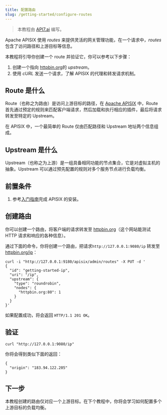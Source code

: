 ```yaml
---
title: 配置路由
slug: /getting-started/configure-routes
---
```


<head>
  <link rel="canonical" href="https://docs.api7.ai/apisix/getting-started/configure-routes" />
</head>

> 本教程由 [API7.ai](https://api7.ai/) 编写。

Apache APISIX 使用 _routes_ 来提供灵活的网关管理功能，在一个请求中，_routes_ 包含了访问路径和上游目标等信息。

本教程将引导你创建一个 route 并验证它，你可以参考以下步骤：

1. 创建一个指向 [httpbin.org](http://httpbin.org)的 _upstream_。
2. 使用 _cURL_ 发送一个请求，了解 APISIX 的代理和转发请求机制。

## Route 是什么

Route（也称之为路由）是访问上游目标的路径，在 [Apache APISIX](https://api7.ai/apisix) 中，Route 首先通过预定的规则来匹配客户端请求，然后加载和执行相应的插件，最后将请求转发至特定的 Upstream。

在 APISIX 中，一个最简单的 Route 仅由匹配路径和 Upstream 地址两个信息组成。

## Upstream 是什么

Upstream（也称之为上游）是一组具备相同功能的节点集合，它是对虚拟主机的抽象。Upstream 可以通过预先配置的规则对多个服务节点进行负载均衡。

## 前置条件

1. 参考[入门指南](./README.md)完成 APISIX 的安装。

## 创建路由

你可以创建一个路由，将客户端的请求转发至 [httpbin.org](http://httpbin.org)（这个网站能测试 HTTP 请求和响应的各种信息）。

通过下面的命令，你将创建一个路由，把请求`http://127.0.0.1:9080/ip` 转发至 [httpbin.org/ip](http://httpbin.org/ip)：

[//]: <TODO: Add the link to the authorization of Admin API>

```shell
curl -i "http://127.0.0.1:9180/apisix/admin/routes" -X PUT -d '
{
  "id": "getting-started-ip",
  "uri": "/ip",
  "upstream": {
    "type": "roundrobin",
    "nodes": {
      "httpbin.org:80": 1
    }
  }
}'
```

如果配置成功，将会返回 `HTTP/1.1 201 OK`。

## 验证

```shell
curl "http://127.0.0.1:9080/ip"
```

你将会得到类似下面的返回：

```text
{
  "origin": "183.94.122.205"
}
```

## 下一步

本教程创建的路由仅对应一个上游目标。在下个教程中，你将会学习如何配置多个上游目标的负载均衡。
